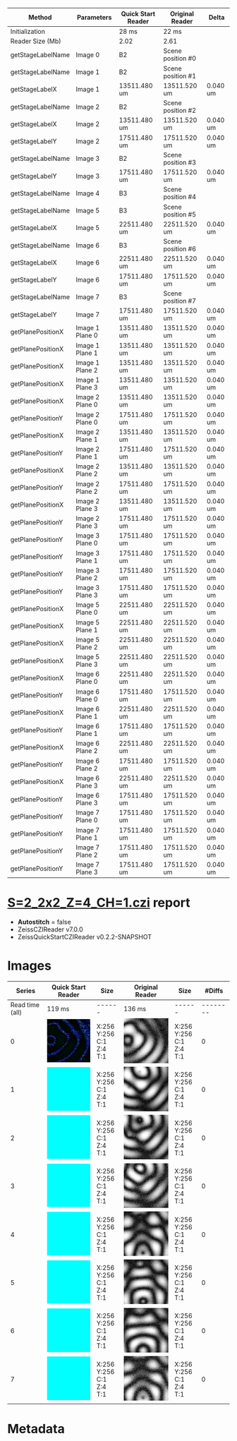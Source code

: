 |  Method            | Parameters       | Quick Start Reader | Original Reader | Delta  |
| -------------------|------------------|--------------------|-----------------|------- |
| Initialization     |                  |28 ms|22 ms|        |
| Reader Size (Mb)     |                  |2.02|2.61|        |
| getStageLabelName| Image 0 | B2| Scene position #0| |
| getStageLabelName| Image 1 | B2| Scene position #1| |
| getStageLabelX| Image 1 | 13511.480 um | 13511.520 um | 0.040 um |
| getStageLabelName| Image 2 | B2| Scene position #2| |
| getStageLabelX| Image 2 | 13511.480 um | 13511.520 um | 0.040 um |
| getStageLabelY| Image 2 | 17511.480 um | 17511.520 um | 0.040 um |
| getStageLabelName| Image 3 | B2| Scene position #3| |
| getStageLabelY| Image 3 | 17511.480 um | 17511.520 um | 0.040 um |
| getStageLabelName| Image 4 | B3| Scene position #4| |
| getStageLabelName| Image 5 | B3| Scene position #5| |
| getStageLabelX| Image 5 | 22511.480 um | 22511.520 um | 0.040 um |
| getStageLabelName| Image 6 | B3| Scene position #6| |
| getStageLabelX| Image 6 | 22511.480 um | 22511.520 um | 0.040 um |
| getStageLabelY| Image 6 | 17511.480 um | 17511.520 um | 0.040 um |
| getStageLabelName| Image 7 | B3| Scene position #7| |
| getStageLabelY| Image 7 | 17511.480 um | 17511.520 um | 0.040 um |
| getPlanePositionX| Image 1 Plane 0 | 13511.480 um | 13511.520 um | 0.040 um |
| getPlanePositionX| Image 1 Plane 1 | 13511.480 um | 13511.520 um | 0.040 um |
| getPlanePositionX| Image 1 Plane 2 | 13511.480 um | 13511.520 um | 0.040 um |
| getPlanePositionX| Image 1 Plane 3 | 13511.480 um | 13511.520 um | 0.040 um |
| getPlanePositionX| Image 2 Plane 0 | 13511.480 um | 13511.520 um | 0.040 um |
| getPlanePositionY| Image 2 Plane 0 | 17511.480 um | 17511.520 um | 0.040 um |
| getPlanePositionX| Image 2 Plane 1 | 13511.480 um | 13511.520 um | 0.040 um |
| getPlanePositionY| Image 2 Plane 1 | 17511.480 um | 17511.520 um | 0.040 um |
| getPlanePositionX| Image 2 Plane 2 | 13511.480 um | 13511.520 um | 0.040 um |
| getPlanePositionY| Image 2 Plane 2 | 17511.480 um | 17511.520 um | 0.040 um |
| getPlanePositionX| Image 2 Plane 3 | 13511.480 um | 13511.520 um | 0.040 um |
| getPlanePositionY| Image 2 Plane 3 | 17511.480 um | 17511.520 um | 0.040 um |
| getPlanePositionY| Image 3 Plane 0 | 17511.480 um | 17511.520 um | 0.040 um |
| getPlanePositionY| Image 3 Plane 1 | 17511.480 um | 17511.520 um | 0.040 um |
| getPlanePositionY| Image 3 Plane 2 | 17511.480 um | 17511.520 um | 0.040 um |
| getPlanePositionY| Image 3 Plane 3 | 17511.480 um | 17511.520 um | 0.040 um |
| getPlanePositionX| Image 5 Plane 0 | 22511.480 um | 22511.520 um | 0.040 um |
| getPlanePositionX| Image 5 Plane 1 | 22511.480 um | 22511.520 um | 0.040 um |
| getPlanePositionX| Image 5 Plane 2 | 22511.480 um | 22511.520 um | 0.040 um |
| getPlanePositionX| Image 5 Plane 3 | 22511.480 um | 22511.520 um | 0.040 um |
| getPlanePositionX| Image 6 Plane 0 | 22511.480 um | 22511.520 um | 0.040 um |
| getPlanePositionY| Image 6 Plane 0 | 17511.480 um | 17511.520 um | 0.040 um |
| getPlanePositionX| Image 6 Plane 1 | 22511.480 um | 22511.520 um | 0.040 um |
| getPlanePositionY| Image 6 Plane 1 | 17511.480 um | 17511.520 um | 0.040 um |
| getPlanePositionX| Image 6 Plane 2 | 22511.480 um | 22511.520 um | 0.040 um |
| getPlanePositionY| Image 6 Plane 2 | 17511.480 um | 17511.520 um | 0.040 um |
| getPlanePositionX| Image 6 Plane 3 | 22511.480 um | 22511.520 um | 0.040 um |
| getPlanePositionY| Image 6 Plane 3 | 17511.480 um | 17511.520 um | 0.040 um |
| getPlanePositionY| Image 7 Plane 0 | 17511.480 um | 17511.520 um | 0.040 um |
| getPlanePositionY| Image 7 Plane 1 | 17511.480 um | 17511.520 um | 0.040 um |
| getPlanePositionY| Image 7 Plane 2 | 17511.480 um | 17511.520 um | 0.040 um |
| getPlanePositionY| Image 7 Plane 3 | 17511.480 um | 17511.520 um | 0.040 um |
# [S=2_2x2_Z=4_CH=1.czi](https://zenodo.org/record/7015307/files/S%3D2_2x2_Z%3D4_CH%3D1.czi) report
 - **Autostitch** = false
 - ZeissCZIReader v7.0.0
 - ZeissQuickStartCZIReader v0.2.2-SNAPSHOT

# Images 

| Series            | Quick Start Reader | Size | Original Reader | Size | #Diffs |
|-------------------|--------------------|------|-----------------|------|--------|
| Read time (all)   |119 ms|------|136 ms|------|--------|
|0|![S=2_2x2_Z=4_CH=1.quick_true.flat_true.stitch_false.series_0.jpg](S=2_2x2_Z=4_CH=1/S=2_2x2_Z=4_CH=1.quick_true.flat_true.stitch_false.series_0.jpg)|X:256<br>Y:256<br>C:1<br>Z:4<br>T:1|![S=2_2x2_Z=4_CH=1.quick_false.flat_true.stitch_false.series_0.jpg](S=2_2x2_Z=4_CH=1/S=2_2x2_Z=4_CH=1.quick_false.flat_true.stitch_false.series_0.jpg)|X:256<br>Y:256<br>C:1<br>Z:4<br>T:1|0|
|1|![S=2_2x2_Z=4_CH=1.quick_true.flat_true.stitch_false.series_1.jpg](S=2_2x2_Z=4_CH=1/S=2_2x2_Z=4_CH=1.quick_true.flat_true.stitch_false.series_1.jpg)|X:256<br>Y:256<br>C:1<br>Z:4<br>T:1|![S=2_2x2_Z=4_CH=1.quick_false.flat_true.stitch_false.series_1.jpg](S=2_2x2_Z=4_CH=1/S=2_2x2_Z=4_CH=1.quick_false.flat_true.stitch_false.series_1.jpg)|X:256<br>Y:256<br>C:1<br>Z:4<br>T:1|0|
|2|![S=2_2x2_Z=4_CH=1.quick_true.flat_true.stitch_false.series_2.jpg](S=2_2x2_Z=4_CH=1/S=2_2x2_Z=4_CH=1.quick_true.flat_true.stitch_false.series_2.jpg)|X:256<br>Y:256<br>C:1<br>Z:4<br>T:1|![S=2_2x2_Z=4_CH=1.quick_false.flat_true.stitch_false.series_2.jpg](S=2_2x2_Z=4_CH=1/S=2_2x2_Z=4_CH=1.quick_false.flat_true.stitch_false.series_2.jpg)|X:256<br>Y:256<br>C:1<br>Z:4<br>T:1|0|
|3|![S=2_2x2_Z=4_CH=1.quick_true.flat_true.stitch_false.series_3.jpg](S=2_2x2_Z=4_CH=1/S=2_2x2_Z=4_CH=1.quick_true.flat_true.stitch_false.series_3.jpg)|X:256<br>Y:256<br>C:1<br>Z:4<br>T:1|![S=2_2x2_Z=4_CH=1.quick_false.flat_true.stitch_false.series_3.jpg](S=2_2x2_Z=4_CH=1/S=2_2x2_Z=4_CH=1.quick_false.flat_true.stitch_false.series_3.jpg)|X:256<br>Y:256<br>C:1<br>Z:4<br>T:1|0|
|4|![S=2_2x2_Z=4_CH=1.quick_true.flat_true.stitch_false.series_4.jpg](S=2_2x2_Z=4_CH=1/S=2_2x2_Z=4_CH=1.quick_true.flat_true.stitch_false.series_4.jpg)|X:256<br>Y:256<br>C:1<br>Z:4<br>T:1|![S=2_2x2_Z=4_CH=1.quick_false.flat_true.stitch_false.series_4.jpg](S=2_2x2_Z=4_CH=1/S=2_2x2_Z=4_CH=1.quick_false.flat_true.stitch_false.series_4.jpg)|X:256<br>Y:256<br>C:1<br>Z:4<br>T:1|0|
|5|![S=2_2x2_Z=4_CH=1.quick_true.flat_true.stitch_false.series_5.jpg](S=2_2x2_Z=4_CH=1/S=2_2x2_Z=4_CH=1.quick_true.flat_true.stitch_false.series_5.jpg)|X:256<br>Y:256<br>C:1<br>Z:4<br>T:1|![S=2_2x2_Z=4_CH=1.quick_false.flat_true.stitch_false.series_5.jpg](S=2_2x2_Z=4_CH=1/S=2_2x2_Z=4_CH=1.quick_false.flat_true.stitch_false.series_5.jpg)|X:256<br>Y:256<br>C:1<br>Z:4<br>T:1|0|
|6|![S=2_2x2_Z=4_CH=1.quick_true.flat_true.stitch_false.series_6.jpg](S=2_2x2_Z=4_CH=1/S=2_2x2_Z=4_CH=1.quick_true.flat_true.stitch_false.series_6.jpg)|X:256<br>Y:256<br>C:1<br>Z:4<br>T:1|![S=2_2x2_Z=4_CH=1.quick_false.flat_true.stitch_false.series_6.jpg](S=2_2x2_Z=4_CH=1/S=2_2x2_Z=4_CH=1.quick_false.flat_true.stitch_false.series_6.jpg)|X:256<br>Y:256<br>C:1<br>Z:4<br>T:1|0|
|7|![S=2_2x2_Z=4_CH=1.quick_true.flat_true.stitch_false.series_7.jpg](S=2_2x2_Z=4_CH=1/S=2_2x2_Z=4_CH=1.quick_true.flat_true.stitch_false.series_7.jpg)|X:256<br>Y:256<br>C:1<br>Z:4<br>T:1|![S=2_2x2_Z=4_CH=1.quick_false.flat_true.stitch_false.series_7.jpg](S=2_2x2_Z=4_CH=1/S=2_2x2_Z=4_CH=1.quick_false.flat_true.stitch_false.series_7.jpg)|X:256<br>Y:256<br>C:1<br>Z:4<br>T:1|0|

# Metadata

